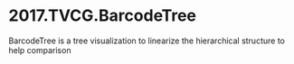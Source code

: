 # 2017.TVCG.BarcodeTree
BarcodeTree is a tree visualization to linearize the hierarchical structure to help comparison
